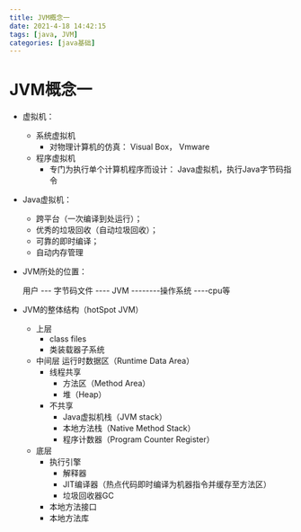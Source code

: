 ```yaml
---
title: JVM概念一
date: 2021-4-18 14:42:15
tags: [java, JVM]
categories: [java基础]
---
```





# JVM概念一  

- 虚拟机：
  - 系统虚拟机
    - 对物理计算机的仿真： Visual Box， Vmware
  - 程序虚拟机  
    - 专门为执行单个计算机程序而设计： Java虚拟机，执行Java字节码指令   


- Java虚拟机：
  - 跨平台（一次编译到处运行）；
  - 优秀的垃圾回收（自动垃圾回收）；
  - 可靠的即时编译；
  - 自动内存管理   


<!-- more -->


- JVM所处的位置：  

  用户 ---  字节码文件 ---- JVM --------操作系统 ----cpu等   


- JVM的整体结构（hotSpot JVM）   

  - 上层
    - class files
    - 类装载器子系统
  - 中间层 运行时数据区（Runtime Data Area）  
      - 线程共享
        - 方法区（Method Area）  
        - 堆（Heap）  
      - 不共享  
        - Java虚拟机栈（JVM stack）  
        - 本地方法栈（Native Method Stack）  
        - 程序计数器（Program Counter Register）
  - 底层
    - 执行引擎   
      - 解释器  
      - JIT编译器（热点代码即时编译为机器指令并缓存至方法区）  
      - 垃圾回收器GC
    - 本地方法接口
    - 本地方法库
